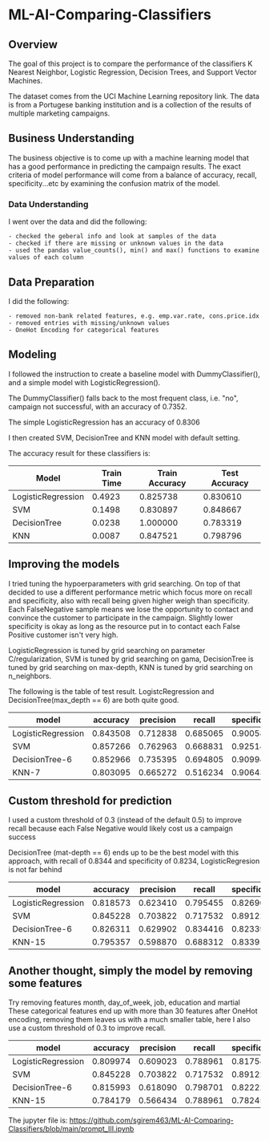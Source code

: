# ML-AI-Comparing-Classifiers

## Overview
The goal of this project is to compare the performance of the classifiers K Nearest Neighbor, Logistic Regression, Decision Trees, and Support Vector Machines.

The dataset comes from the UCI Machine Learning repository link. The data is from a Portugese banking institution and is a collection of the results of multiple marketing campaigns. 


## Business Understanding
The business objective is to come up with a machine learning model that has a good performance in predicting the campaign results. The exact criteria of model performance will come from a balance of accuracy, recall, specificity...etc by examining the confusion matrix of the model.

### Data Understanding
I went over the data and did the following:

    - checked the geberal info and look at samples of the data
    - checked if there are missing or unknown values in the data
    - used the pandas value_counts(), min() and max() functions to examine values of each column


## Data Preparation

I did the following:

    - removed non-bank related features, e.g. emp.var.rate, cons.price.idx
    - removed entries with missing/unknown values
    - OneHot Encoding for categorical features

## Modeling

I followed the instruction to create a baseline model with DummyClassifier(), and a simple model with LogisticRegression().

The DummyClassifier() falls back to the most frequent class, i.e. "no", campaign not successful, with an accuracy of 0.7352.

The simple LogisticRegression has an accuracy of 0.8306

I then created SVM, DecisionTree and KNN model with default setting.

The accuracy result for these classifiers is:


 Model | Train Time | Train Accuracy | Test Accuracy
--- | --- | --- | --- 
LogisticRegression |  0.4923    |      0.825738   |     0.830610 
SVM        |          0.1498    |      0.830897    |    0.848667 
DecisionTree  |  0.0238 | 1.000000   |     0.783319
KNN          |        0.0087     |     0.847521    |    0.798796 

## Improving the models

I tried tuning the hypoerparameters with grid searching. On top of that decided to use a different performance metric which focus more on recall and specificity, also with recall being given higher weigh than specificity. Each FalseNegative sample means we lose the opportunity to contact and convince the customer to participate in the campaign. Slightly lower specificity is okay as long as the resource put in to contact each False Positive customer isn't very high.

LogisticRegression is tuned by grid searching on parameter C/regularization, SVM is tuned by grid searching on gama, DecisionTree is tuned by grid searching on max-depth, KNN is tuned by grid searching on n_neighbors.

The following is the table of test result. LogistcRegression and DecisionTree(max_depth == 6) are both quite good.

model      |  accuracy | precision | recall  |  specificity
--- | --- | --- | --- | ---
LogisticRegression | 0.843508 | 0.712838 | 0.685065 | 0.900585
SVM         |        0.857266 | 0.762963 |  0.668831 | 0.925146
DecisionTree-6  |    0.852966 | 0.735395 |  0.694805 | 0.909942
KNN-7        |       0.803095 | 0.665272 |  0.516234 | 0.906433


## Custom threshold for prediction
I used a custom threshold of 0.3 (instead of the default 0.5) to improve recall because each False Negative would likely cost us a campaign success

DecisionTree (mat-depth == 6) ends up to be the best model with this approach, with recall of 0.8344 and specificity of 0.8234, LogisticRegresion is not far behind


   model | accuracy | precision | recall  |  specificity
--- | --- | --- | --- | ---
LogisticRegression | 0.818573 | 0.623410 |  0.795455 | 0.826901
SVM           |      0.845228 | 0.703822 |  0.717532 | 0.891228
DecisionTree-6   |   0.826311 | 0.629902 |  0.834416| 0.823392
KNN-15        |      0.795357 | 0.598870 |  0.688312 | 0.833918

## Another thought, simply the model by removing some features

Try removing features month, day_of_week, job, education and martial
These categorical features end up with more than 30 features after OneHot encoding, removing them leaves us with a much smaller table, here I also use a custom threshold of 0.3 to improve recall.


model |  accuracy | precision | recall  |  specificity
--- | --- | --- | --- | ---
LogisticRegression | 0.809974 | 0.609023 |  0.788961 | 0.817544
SVM                | 0.845228 | 0.703822 |  0.717532 | 0.891228
DecisionTree-6    |  0.815993 | 0.618090 | 0.798701 | 0.822222
KNN-15          |    0.784179 | 0.566434 | 0.788961 | 0.782456



The jupyter file is:
https://github.com/sgirem463/ML-AI-Comparing-Classifiers/blob/main/prompt_III.ipynb
